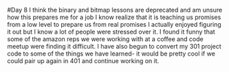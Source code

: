 #Day 8
I think the binary and bitmap lessons are deprecated and am unsure how this prepares me for a job
I know realize that it is teaching us promises from a low level to prepare us from real promises
I actually enjoyed figuring it out but I know a lot of people were stressed over it. I found it funny that some of the amazon reps we were working with at a coffee and code meetup were finding it difficult. I have also begun to convert my 301 project code to some of the things we have learned- it would be pretty cool if we could pair up again in 401 and continue working on it.

